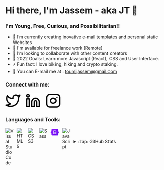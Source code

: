 # Hi there, I'm Jassem - aka JT 👋

### I'm Young, Free, Curious, and Possibilitarian!!

- 🌱 I’m currently creating inovative e-mail templates and personal static Websites
- 👔 I'm available for freelance work (Remote)
- 👯 I’m looking to collaborate with other content creators
- 🥅 2022 Goals: Learn more Javascript (React), CSS and User Interface.
- ⚡ Fun fact: I love biking, hiking and crypto staking.
- 📧 You can E-mail me at : toumijassem@gmail.com

### Connect with me:
[![website](./icon-images/twitter-light.svg)](https://twitter.com/NftTuni)
&nbsp;&nbsp;
[![website](./icon-images/linkedin-light.svg)](https://www.linkedin.com/in/jassem-toumi)
&nbsp;&nbsp;
[![website](./icon-images/instagram-light.svg)](https://www.instagram.com/jassem.toumi)

### Languages and Tools:

<!-- VS Code icon -->
<img align="left" alt="Visual Studio Code" width="26px" src="https://cdn.jsdelivr.net/gh/devicons/devicon/icons/vscode/vscode-original.svg" style="padding-right:10px;" />
<!-- HTML icon -->
<img align="left" alt="HTML5" width="26px" src="https://cdn.jsdelivr.net/gh/devicons/devicon/icons/html5/html5-original.svg" style="padding-right:10px;" />
<!-- CSS icon -->
<img align="left" alt="CSS3" width="26px" src="https://cdn.jsdelivr.net/gh/devicons/devicon/icons/css3/css3-original.svg" style="padding-right:10px;" />
<!-- Sass icon -->
<img align="left" alt="Sass" width="26px" src="https://cdn.jsdelivr.net/gh/devicons/devicon/icons/sass/sass-original.svg" style="padding-right:10px;" />
<!-- Bootstrap Icon -->
<img align="left" alt="Sass" width="26px" src="https://raw.githubusercontent.com/devicons/devicon/v2.15.1/icons/bootstrap/bootstrap-original.svg" style="padding-right:10px;" />
<!-- JS icon -->
<img align="left" alt="JavaScript" width="26px" src="https://cdn.jsdelivr.net/gh/devicons/devicon/icons/javascript/javascript-original.svg" style="padding-right:10px;" />

<br />
<br />

<details>
  <summary>:zap: GitHub Stats</summary>

  <img align="left" alt="codeSTACKr's GitHub Stats" src="https://github-readme-stats.vercel.app/api?username=codeSTACKr&show_icons=true&hide_border=false&title_color=ff652f&icon_color=FFE400&bg_color=09131B&text_color=ffffff&border_color=0c1a25" />

</details>
